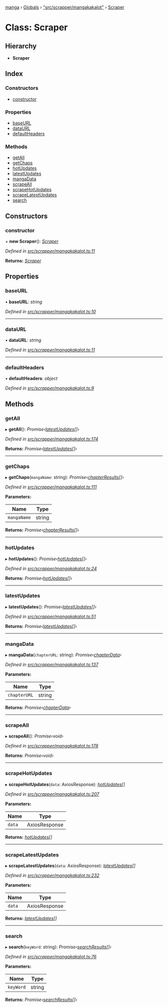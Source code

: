 [manga](../README.md) › [Globals](../globals.md) › ["src/scrapper/mangakakalot"](../modules/_src_scrapper_mangakakalot_.md) › [Scraper](_src_scrapper_mangakakalot_.scraper.md)

# Class: Scraper

## Hierarchy

* **Scraper**

## Index

### Constructors

* [constructor](_src_scrapper_mangakakalot_.scraper.md#constructor)

### Properties

* [baseURL](_src_scrapper_mangakakalot_.scraper.md#baseurl)
* [dataURL](_src_scrapper_mangakakalot_.scraper.md#dataurl)
* [defaultHeaders](_src_scrapper_mangakakalot_.scraper.md#defaultheaders)

### Methods

* [getAll](_src_scrapper_mangakakalot_.scraper.md#getall)
* [getChaps](_src_scrapper_mangakakalot_.scraper.md#getchaps)
* [hotUpdates](_src_scrapper_mangakakalot_.scraper.md#hotupdates)
* [latestUpdates](_src_scrapper_mangakakalot_.scraper.md#latestupdates)
* [mangaData](_src_scrapper_mangakakalot_.scraper.md#mangadata)
* [scrapeAll](_src_scrapper_mangakakalot_.scraper.md#scrapeall)
* [scrapeHotUpdates](_src_scrapper_mangakakalot_.scraper.md#scrapehotupdates)
* [scrapeLatestUpdates](_src_scrapper_mangakakalot_.scraper.md#scrapelatestupdates)
* [search](_src_scrapper_mangakakalot_.scraper.md#search)

## Constructors

###  constructor

\+ **new Scraper**(): *[Scraper](_src_scrapper_mangakakalot_.scraper.md)*

*Defined in [src/scrapper/mangakakalot.ts:11](https://github.com/tushar1210/manga-node/blob/6ab85fc/src/scrapper/mangakakalot.ts#L11)*

**Returns:** *[Scraper](_src_scrapper_mangakakalot_.scraper.md)*

## Properties

###  baseURL

• **baseURL**: *string*

*Defined in [src/scrapper/mangakakalot.ts:10](https://github.com/tushar1210/manga-node/blob/6ab85fc/src/scrapper/mangakakalot.ts#L10)*

___

###  dataURL

• **dataURL**: *string*

*Defined in [src/scrapper/mangakakalot.ts:11](https://github.com/tushar1210/manga-node/blob/6ab85fc/src/scrapper/mangakakalot.ts#L11)*

___

###  defaultHeaders

• **defaultHeaders**: *object*

*Defined in [src/scrapper/mangakakalot.ts:9](https://github.com/tushar1210/manga-node/blob/6ab85fc/src/scrapper/mangakakalot.ts#L9)*

## Methods

###  getAll

▸ **getAll**(): *Promise‹[latestUpdates](../interfaces/_src_interfaces_responses_main_.latestupdates.md)[]›*

*Defined in [src/scrapper/mangakakalot.ts:174](https://github.com/tushar1210/manga-node/blob/6ab85fc/src/scrapper/mangakakalot.ts#L174)*

**Returns:** *Promise‹[latestUpdates](../interfaces/_src_interfaces_responses_main_.latestupdates.md)[]›*

___

###  getChaps

▸ **getChaps**(`mangaName`: string): *Promise‹[chapterResults](../interfaces/_src_interfaces_responses_main_.chapterresults.md)[]›*

*Defined in [src/scrapper/mangakakalot.ts:111](https://github.com/tushar1210/manga-node/blob/6ab85fc/src/scrapper/mangakakalot.ts#L111)*

**Parameters:**

Name | Type |
------ | ------ |
`mangaName` | string |

**Returns:** *Promise‹[chapterResults](../interfaces/_src_interfaces_responses_main_.chapterresults.md)[]›*

___

###  hotUpdates

▸ **hotUpdates**(): *Promise‹[hotUpdates](../interfaces/_src_interfaces_responses_main_.hotupdates.md)[]›*

*Defined in [src/scrapper/mangakakalot.ts:24](https://github.com/tushar1210/manga-node/blob/6ab85fc/src/scrapper/mangakakalot.ts#L24)*

**Returns:** *Promise‹[hotUpdates](../interfaces/_src_interfaces_responses_main_.hotupdates.md)[]›*

___

###  latestUpdates

▸ **latestUpdates**(): *Promise‹[latestUpdates](../interfaces/_src_interfaces_responses_main_.latestupdates.md)[]›*

*Defined in [src/scrapper/mangakakalot.ts:51](https://github.com/tushar1210/manga-node/blob/6ab85fc/src/scrapper/mangakakalot.ts#L51)*

**Returns:** *Promise‹[latestUpdates](../interfaces/_src_interfaces_responses_main_.latestupdates.md)[]›*

___

###  mangaData

▸ **mangaData**(`chapterURL`: string): *Promise‹[chapterData](../interfaces/_src_interfaces_responses_main_.chapterdata.md)›*

*Defined in [src/scrapper/mangakakalot.ts:137](https://github.com/tushar1210/manga-node/blob/6ab85fc/src/scrapper/mangakakalot.ts#L137)*

**Parameters:**

Name | Type |
------ | ------ |
`chapterURL` | string |

**Returns:** *Promise‹[chapterData](../interfaces/_src_interfaces_responses_main_.chapterdata.md)›*

___

###  scrapeAll

▸ **scrapeAll**(): *Promise‹void›*

*Defined in [src/scrapper/mangakakalot.ts:178](https://github.com/tushar1210/manga-node/blob/6ab85fc/src/scrapper/mangakakalot.ts#L178)*

**Returns:** *Promise‹void›*

___

###  scrapeHotUpdates

▸ **scrapeHotUpdates**(`data`: AxiosResponse): *[hotUpdates](../interfaces/_src_interfaces_responses_main_.hotupdates.md)[]*

*Defined in [src/scrapper/mangakakalot.ts:207](https://github.com/tushar1210/manga-node/blob/6ab85fc/src/scrapper/mangakakalot.ts#L207)*

**Parameters:**

Name | Type |
------ | ------ |
`data` | AxiosResponse |

**Returns:** *[hotUpdates](../interfaces/_src_interfaces_responses_main_.hotupdates.md)[]*

___

###  scrapeLatestUpdates

▸ **scrapeLatestUpdates**(`data`: AxiosResponse): *[latestUpdates](../interfaces/_src_interfaces_responses_main_.latestupdates.md)[]*

*Defined in [src/scrapper/mangakakalot.ts:232](https://github.com/tushar1210/manga-node/blob/6ab85fc/src/scrapper/mangakakalot.ts#L232)*

**Parameters:**

Name | Type |
------ | ------ |
`data` | AxiosResponse |

**Returns:** *[latestUpdates](../interfaces/_src_interfaces_responses_main_.latestupdates.md)[]*

___

###  search

▸ **search**(`keyWord`: string): *Promise‹[searchResults](../interfaces/_src_interfaces_responses_main_.searchresults.md)[]›*

*Defined in [src/scrapper/mangakakalot.ts:76](https://github.com/tushar1210/manga-node/blob/6ab85fc/src/scrapper/mangakakalot.ts#L76)*

**Parameters:**

Name | Type |
------ | ------ |
`keyWord` | string |

**Returns:** *Promise‹[searchResults](../interfaces/_src_interfaces_responses_main_.searchresults.md)[]›*
